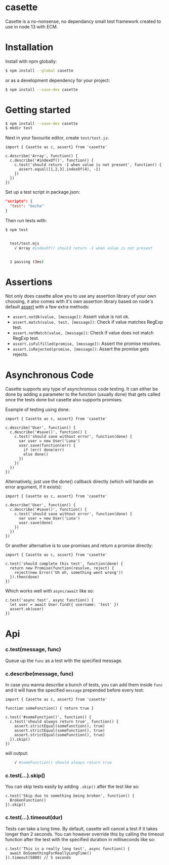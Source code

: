 # casette
Casette is a no-nonsense, no dependancy small test framework created to use in node 13 with ECM.

# Installation

Install with npm globally:

```bash
$ npm install --global casette
```

or as a development dependency for your project:

```bash
$ npm install --save-dev casette
```

# Getting started

```bash
$ npm install --save-dev casette
$ mkdir test
```

Next in your favourite editor, create `test/test.js`:

```node
import { Casette as c, assert} from 'casette'

c.describe('Array', function() {
  c.describe('#indexOf()', function() {
    c.test('should return -1 when value is not present', function() {
      assert.equal([1,2,3].indexOf(4), -1)
    })
  })
})
```

Set up a test script in package.json:

```json
"scripts": {
  "test": "mocha"
}
```

Then run tests with:

```bash
$ npm test


  test/test.mjs
    √ Array #indexOf() should return -1 when value is not present


  1 passing (3ms)
```

#  Assertions

Not only does casette allow you to use any assertion library of your own choosing, it also comes with it's own assertion library based on node's default [assert](https://nodejs.org/api/assert.html) with a few extra methods:

 * `assert.notOk(value, [message])`: Assert value is not ok.
 * `assert.match(value, test, [message])`: Check if value matches RegExp test.
 * `assert.notMatch(value, [message])`: Check if value does not match RegExp test.
 * `assert.isFulfilled(promise, [message])`: Assert the promise resolves.
 * `assert.isRejected(promise, [message])`: Assert the promise gets rejects.
 
 # Asynchronous Code

Casette supports any type of asynchronous code testing. It can either be done by adding a parameter to the function (usually done) that gets called once the tests done but casette also supports promises.

Example of testing using done:

```node
import { Casette as c, assert} from 'casette'

c.describe('User', function() {
  c.describe('#save()', function() {
    c.test('should save without error', function(done) {
      var user = new User('Luna')
      user.save(function(err) {
        if (err) done(err)
        else done()
      })
    })
  })
})
```

Alternatively, just use the done() callback directly (which will handle an error argument, if it exists):

```node
import { Casette as c, assert} from 'casette'

c.describe('User', function() {
  c.describe('#save()', function() {
    c.test('should save without error', function(done) {
      var user = new User('Luna')
      user.save(done)
    })
  })
})
```

Or another alternative is to use promises and return a promise directly:

```node
import { Casette as c, assert} from 'casette'

c.test('should complete this test', function(done) {
  return new Promise(function(resolve, reject) {
    reject(new Error('Uh oh, something went wrong'))
  }).then(done)
})
```

Which works well with `async/await` like so:

```node
c.test('async test', async function() {
  let user = await User.find({ username: 'test' })
  assert.ok(user)
})
```

# Api

### c.test(message, func)

Queue up the `func` as a test with the specified message.

### c.describe(message, func)

In case you wanna describe a bunch of tests, you can add them inside `func` and it will have the specified `message` prepended before every test:

```node
import { Casette as c, assert} from 'casette'

function someFunction() { return true }

c.test('#someFunction()', function() {
  c.test('should always return true', function() {
    assert.strictEqual(someFunction(), true)
    assert.strictEqual(someFunction(), true)
    assert.strictEqual(someFunction(), true)
  }).skip()
})
```

will output:

```bash
    √ #someFunction() should always return true
```

### c.test(...).skip()

You can skip tests easily by adding `.skip()` after the test like so:

```node
c.test('Skip due to something being broken', function() {
  BrokenFunction()
}).skip()
```

### c.test(...).timeout(dur)

Tests can take a long time. By default, casette will cancel a test if it takes longer than 2 seconds. You can however override this by calling the timeout function after the test with the specified duration in milliseconds like so:

```node
c.test('This is a really long test', async function() {
  await DoSomethingForReallyLongTime()
}).timeout(5000) // 5 seconds
```
